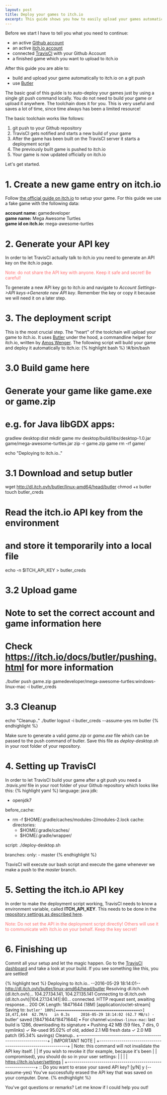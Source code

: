```yaml
---
layout: post
title: Deploy your games to itch.io
excerpt: This guide shows you how to easily upload your games automatically to itch.io
---
```

Before we start I have to tell you what you need to continue:

* an active [Github account](https://github.com/join)
* an active [itch.io account](https://itch.io/register)
* connected [TravisCI](https://travis-ci.org) with your Github Account
* a finished game which you want to upload to itch.io

After this guide you are able to:

* build and upload your game automatically to itch.io on a git push
* use [Butler](https://github.com/itchio/butler)

The basic goal of this guide is to auto-deploy your games just by using a single git push command locally. You do not need to build your game or upload it anywhere. The toolchain does it for you. This is very useful and saves a lot of time, since time always has been a limited resource!

The basic toolchain works like follows:

1. git push to your Github repository
2. TravisCI gets notified and starts a new build of your game
3. After the game has been built on the TravisCI server it starts a deployment script
4. The previously built game is pushed to itch.io
5. Your game is now updated officially on itch.io

Let's get started.

# 1. Create a new game entry on itch.io

Follow [the official guide on itch.io](https://itch.io/docs/creators/getting-started#the_dashboard) to setup your game. For this guide we use a fake game with the following data:

**account name:** gamedeveloper<br/>
**game name:** Mega Awesome Turtles<br/>
**game id on itch.io:** mega-awesome-turtles<br/>

# 2. Generate your API key

In order to let TravisCI actually talk to itch.io you need to generate an API key on the itch.io page.

<span style="color:#ff7070;">Note: do not share the API key with anyone. Keep it safe and secret! Be careful!</span>

To generate a new API key go to itch.io and navigate to *Account Settings->API keys->Generate new API key*. Remember the key or copy it because we will need it on a later step.

# 3. The deployment script

This is the most crucial step. The "heart" of the toolchain will upload your game to itch.io. It uses [Butler](https://github.com/itchio/butler) under the hood, a commandline helper for itch.io, written by [Amos Wenger](https://amos.me). The following script will build your game and deploy it automatically to itch.io:
{% highlight bash %}
!#/bin/bash

# 3.0 Build game here
# Generate your game like game.exe or game.zip
# e.g. for Java libGDX apps:
gradlew desktop:dist
mkdir game
mv desktop/build/libs/desktop-1.0.jar game/mega-awesome-turtles.jar
zip -r game.zip game
rm -rf game/

echo "Deploying to itch.io.."
# 3.1 Download and setup butler
wget http://dl.itch.ovh/butler/linux-amd64/head/butler
chmod +x butler
touch butler_creds
# Read the itch.io API key from the environment
# and store it temporarily into a local file
echo -n $ITCH_API_KEY > butler_creds

# 3.2 Upload game
# Note to set the correct account and game information here
# Check https://itch.io/docs/butler/pushing.html for more information
./butler push game.zip gamedeveloper/mega-awesome-turtles:windows-linux-mac -i butler_creds

# 3.3 Cleanup
echo "Cleanup.."
./butler logout -i butler_creds --assume-yes
rm butler
{% endhighlight %}

Make sure to generate a valid *game.zip* or *game.exe* file which can be passed to the push command of butler. Save this file as *deploy-desktop.sh* in your root folder of your repository.

# 4. Setting up TravisCI

In order to let TravisCI build your game after a git push you need a *.travis.yml* file in your root folder of your Github repository which looks like this:
{% highlight yaml %}
language: java
jdk:
  - openjdk7

before_cache:
  - rm -f $HOME/.gradle/caches/modules-2/modules-2.lock
cache:
  directories:
    - $HOME/.gradle/caches/
    - $HOME/.gradle/wrapper/

script: ./deploy-desktop.sh  

branches:
  only:
    - master
{% endhighlight %}

TravisCI will execute our bash script and execute the game whenever we make a push to the *master* branch.

# 5. Setting the itch.io API key

In order to make the deployment script working, TravisCI needs to know a environment variable, called **ITCH_API_KEY**. This needs to be done in the [repository settings as described here](https://docs.travis-ci.com/user/environment-variables/#Defining-Variables-in-Repository-Settings).

<span style="color:#ff7070;">Note: Do not set the API in the deployment script directly! Others will use it to communicate with itch.io on your behalf. Keep the key secret!</span>

# 6. Finishing up

Commit all your setup and let the magic happen. Go to the [TravisCI dashboard](https://travis-ci.org) and take a look at your build. If you see something like this, you are settled!

{% highlight text %}
Deploying to itch.io..
--2016-05-29 18:14:01--  http://dl.itch.ovh/butler/linux-amd64/head/butler
Resolving dl.itch.ovh (dl.itch.ovh)... 104.27.134.141, 104.27.135.141
Connecting to dl.itch.ovh (dl.itch.ovh)|104.27.134.141|:80... connected.
HTTP request sent, awaiting response... 200 OK
Length: 18471644 (18M) [application/octet-stream]
Saving to: `butler'
100%[======================================>] 18,471,644  62.7M/s   in 0.3s    
2016-05-29 18:14:02 (62.7 MB/s) - `butler' saved [18471644/18471644]
• For channel `windows-linux-mac`: last build is 1286, downloading its signature
• Pushing 42 MB (59 files, 7 dirs, 0 symlinks)
✓ Re-used 95.02% of old, added 2.1 MB fresh data
✓ 2.0 MB patch (95.34% savings)
Cleanup..
+--------------------------------------------------------------+
|                        IMPORTANT NOTE                        |
+--------------------------------------------------------------+
| Note: this command will not invalidate the API key itself.   |
| If you wish to revoke it (for example, because it's been     |
| compromised), you should do so in your user settings:        |
|                                                              |
| https://itch.io/user/settings                                |
+--------------------------------------------------------------+
:: Do you want to erase your saved API key? [y/N] y (--assume-yes)
You've successfully erased the API key that was saved on your computer.
Done.
{% endhighlight %}

You've got questions or remarks? Let me know if I could help you out!
